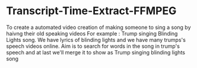 # Transcript-Time-Extract-FFMPEG

To create a automated video creation of making someone to sing a song by haivng their old speaking videos
For example : Trump singing Blinding Lights song.
We have lyrics of blinding lights and we have many trumps's speech videos online.
Aim is to search for words in the song in trump's speech and at last we'll merge it to show as Trump singing blinding lights song
